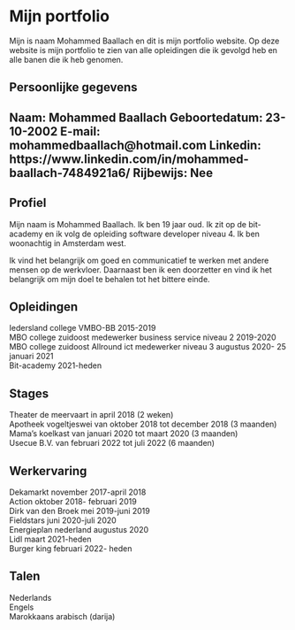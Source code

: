<h1>Mijn portfolio</h1>
<p>Mijn is naam Mohammed Baallach en dit is mijn portfolio website.
Op deze website is mijn portfolio te zien van alle opleidingen die ik gevolgd heb en alle banen die ik heb genomen.
</p>

<h2>Persoonlijke gegevens<h2>
Naam: Mohammed Baallach
Geboortedatum: 23-10-2002
E-mail: mohammedbaallach@hotmail.com
Linkedin: https://www.linkedin.com/in/mohammed-baallach-7484921a6/
Rijbewijs: Nee

<h2>Profiel</h2>
<p>
Mijn naam is Mohammed Baallach. Ik ben 19 jaar oud. Ik zit op de bit-academy en ik volg de opleiding software developer niveau 4. Ik ben woonachtig in Amsterdam west.

Ik vind het belangrijk om goed en communicatief te werken met andere mensen op de werkvloer. Daarnaast ben ik een doorzetter en vind ik het belangrijk om mijn doel te behalen tot het bittere einde.
</p>

<h2>Opleidingen</h2>
  Iedersland college VMBO-BB 2015-2019
  <br>
  MBO college zuidoost medewerker business service niveau 2 2019-2020
  <br>
  MBO college zuidoost Allround ict medewerker niveau 3 augustus 2020- 25 januari 2021
  <br>
  Bit-academy 2021-heden

<h2>Stages</h2>
  Theater de meervaart in april 2018 (2 weken)
  <br>
  Apotheek vogeltjeswei van oktober 2018 tot december 2018 (3 maanden)
  <br>
  Mama’s koelkast van januari 2020 tot maart 2020 (3 maanden)
  <br>
  Usecue B.V. van februari 2022 tot juli 2022 (6 maanden)

<h2>Werkervaring</h2>
  Dekamarkt november 2017-april 2018
  <br>
  Action oktober 2018- februari 2019
  <br>
  Dirk van den Broek mei 2019-juni 2019
  <br>
  Fieldstars juni 2020-juli 2020
  <br>
  Energieplan nederland augustus 2020
  <br>
  Lidl maart 2021-heden
  <br>
  Burger king februari 2022- heden

<h2>Talen</h2>
  Nederlands
  <br>
  Engels
  <br>
  Marokkaans arabisch (darija)
